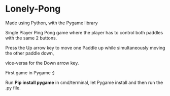 # Lonely-Pong

Made using Python, with the Pygame library

Single Player Ping Pong game where the player has to control both paddles with the same 2 buttons.

Press the Up arrow key to move one Paddle up while simultaneously moving the other paddle down,

vice-versa for the Down arrow key.

First game in Pygame :)

Run **Pip install pygame** in cmd/terminal, let Pygame install and then run the .py file. 
